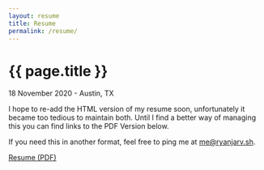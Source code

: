 ```yaml
---
layout: resume
title: Resume
permalink: /resume/
---
```


{{ page.title }}
================

<p class="meta">18 November 2020 - Austin, TX</p>

I hope to re-add the HTML version of my resume soon, unfortunately it became too tedious to maintain both. Until I find a better way of managing this you can find links to the PDF Version below.

If you need this in another format, feel free to ping me at me@ryanjarv.sh.

<a href="/resume/2020-11-18-Ryan-Gerstenkorn-v1_13_6.pdf">Resume (PDF)</a>




